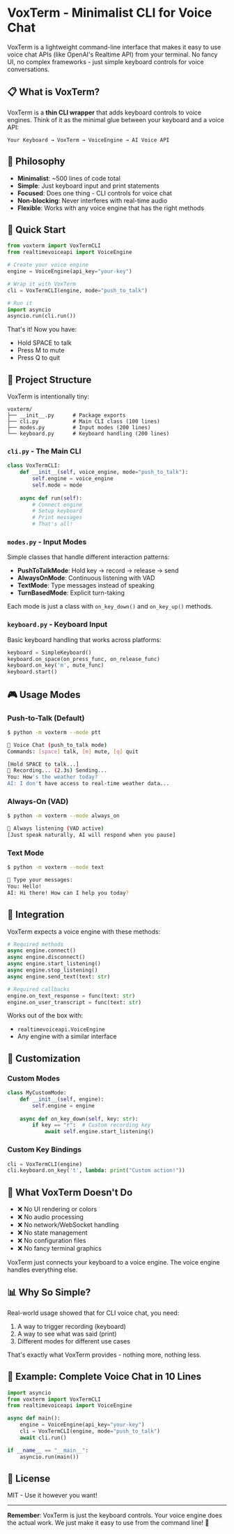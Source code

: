 # VoxTerm - Minimalist CLI for Voice Chat

VoxTerm is a lightweight command-line interface that makes it easy to use voice chat APIs (like OpenAI's Realtime API) from your terminal. No fancy UI, no complex frameworks - just simple keyboard controls for voice conversations.

## 📋 What is VoxTerm?

VoxTerm is a **thin CLI wrapper** that adds keyboard controls to voice engines. Think of it as the minimal glue between your keyboard and a voice API:

```
Your Keyboard → VoxTerm → VoiceEngine → AI Voice API
```

## 🎯 Philosophy

- **Minimalist**: ~500 lines of code total
- **Simple**: Just keyboard input and print statements
- **Focused**: Does one thing - CLI controls for voice chat
- **Non-blocking**: Never interferes with real-time audio
- **Flexible**: Works with any voice engine that has the right methods

## 🚀 Quick Start

```python
from voxterm import VoxTermCLI
from realtimevoiceapi import VoiceEngine

# Create your voice engine
engine = VoiceEngine(api_key="your-key")

# Wrap it with VoxTerm
cli = VoxTermCLI(engine, mode="push_to_talk")

# Run it
import asyncio
asyncio.run(cli.run())
```

That's it! Now you have:
- Hold SPACE to talk
- Press M to mute
- Press Q to quit

## 📁 Project Structure

VoxTerm is intentionally tiny:

```
voxterm/
├── __init__.py      # Package exports
├── cli.py           # Main CLI class (100 lines)
├── modes.py         # Input modes (200 lines)
└── keyboard.py      # Keyboard handling (200 lines)
```

### `cli.py` - The Main CLI
```python
class VoxTermCLI:
    def __init__(self, voice_engine, mode="push_to_talk"):
        self.engine = voice_engine
        self.mode = mode
        
    async def run(self):
        # Connect engine
        # Setup keyboard
        # Print messages
        # That's all!
```

### `modes.py` - Input Modes
Simple classes that handle different interaction patterns:

- **PushToTalkMode**: Hold key → record → release → send
- **AlwaysOnMode**: Continuous listening with VAD
- **TextMode**: Type messages instead of speaking
- **TurnBasedMode**: Explicit turn-taking

Each mode is just a class with `on_key_down()` and `on_key_up()` methods.

### `keyboard.py` - Keyboard Input
Basic keyboard handling that works across platforms:

```python
keyboard = SimpleKeyboard()
keyboard.on_space(on_press_func, on_release_func)
keyboard.on_key('m', mute_func)
keyboard.start()
```

## 🎮 Usage Modes

### Push-to-Talk (Default)
```bash
$ python -m voxterm --mode ptt

🎤 Voice Chat (push_to_talk mode)
Commands: [space] talk, [m] mute, [q] quit

[Hold SPACE to talk...]
🔴 Recording... (2.3s) Sending...
You: How's the weather today?
AI: I don't have access to real-time weather data...
```

### Always-On (VAD)
```bash
$ python -m voxterm --mode always_on

🎤 Always listening (VAD active)
[Just speak naturally, AI will respond when you pause]
```

### Text Mode
```bash
$ python -m voxterm --mode text

💬 Type your messages:
You: Hello!
AI: Hi there! How can I help you today?
```

## 🔧 Integration

VoxTerm expects a voice engine with these methods:

```python
# Required methods
async engine.connect()
async engine.disconnect()
async engine.start_listening()
async engine.stop_listening()
async engine.send_text(text: str)

# Required callbacks
engine.on_text_response = func(text: str)
engine.on_user_transcript = func(text: str)
```

Works out of the box with:
- `realtimevoiceapi.VoiceEngine`
- Any engine with a similar interface

## 🎨 Customization

### Custom Modes
```python
class MyCustomMode:
    def __init__(self, engine):
        self.engine = engine
        
    async def on_key_down(self, key: str):
        if key == "r":  # Custom recording key
            await self.engine.start_listening()
```

### Custom Key Bindings
```python
cli = VoxTermCLI(engine)
cli.keyboard.on_key('t', lambda: print("Custom action!"))
```

## 🚫 What VoxTerm Doesn't Do

- ❌ No UI rendering or colors
- ❌ No audio processing
- ❌ No network/WebSocket handling  
- ❌ No state management
- ❌ No configuration files
- ❌ No fancy terminal graphics

VoxTerm just connects your keyboard to a voice engine. The voice engine handles everything else.

## 📊 Why So Simple?

Real-world usage showed that for CLI voice chat, you need:
1. A way to trigger recording (keyboard)
2. A way to see what was said (print)
3. Different modes for different use cases

That's exactly what VoxTerm provides - nothing more, nothing less.

## 🏃 Example: Complete Voice Chat in 10 Lines

```python
import asyncio
from voxterm import VoxTermCLI
from realtimevoiceapi import VoiceEngine

async def main():
    engine = VoiceEngine(api_key="your-key")
    cli = VoxTermCLI(engine, mode="push_to_talk")
    await cli.run()

if __name__ == "__main__":
    asyncio.run(main())
```

## 📝 License

MIT - Use it however you want!

---

**Remember**: VoxTerm is just the keyboard controls. Your voice engine does the actual work. We just make it easy to use from the command line! 🎤